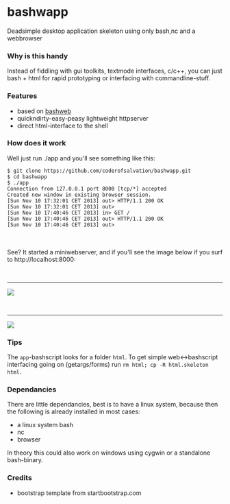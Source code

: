 bashwapp
========

Deadsimple desktop application skeleton using only bash,nc and a webbrowser

### Why is this handy ###

Instead of fiddling with gui toolkits, textmode interfaces, c/c++, you can just bash + html for
rapid prototyping or interfacing with commandline-stuff.

### Features ###

* based on [bashweb](https://gist.github.com/coderofsalvation/7399049/)
* quickndirty-easy-peasy lightweight httpserver
* direct html-interface to the shell

### How does it work ###

Well just run ./app and you'll see something like this:

    $ git clone https://github.com/coderofsalvation/bashwapp.git
    $ cd bashwapp
    $ ./app
    Connection from 127.0.0.1 port 8000 [tcp/*] accepted
    Created new window in existing browser session.
    [Sun Nov 10 17:32:01 CET 2013] out> HTTP/1.1 200 OK
    [Sun Nov 10 17:32:01 CET 2013] out> 
    [Sun Nov 10 17:40:46 CET 2013] in> GET /
    [Sun Nov 10 17:40:46 CET 2013] out> HTTP/1.1 200 OK
    [Sun Nov 10 17:40:46 CET 2013] out> 
<br><br>
See? It started a miniwebserver, and if you'll see the image below if you surf to http://localhost:8000:

<br><hr>
<img src="http://www.zimagez.com/full/0f91b9ba62432d65329a618ec91320d478a1ba67665b13986924c0fb25bf0a9d6bd71c1e3111a3ca827f93f809429fe5502668f0e4ccbb99.php"/>

<br><hr>
<img src="http://www.zimagez.com/full/054f5158d9b0bbef329a618ec91320d4d7a56190231e59806924c0fb25bf0a9d6bd71c1e3111a3cab24808e98069453daba8b15b903973e3.php"/>

### Tips ###

The `app`-bashscript looks for a folder `html`. To get simple web<->bashscript interfacing going on (getargs/forms) run `rm html; cp -R html.skeleton html`.

### Dependancies ###

There are little dependancies, best is to have a linux system, because then the following is already installed in most cases:

* a linux system bash
* nc
* browser

In theory this could also work on windows using cygwin or a standalone bash-binary.

### Credits ###

* bootstrap template from startbootstrap.com
